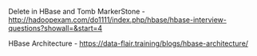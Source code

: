 Delete in HBase and Tomb MarkerStone - http://hadoopexam.com/do1111/index.php/hbase/hbase-interview-questions?showall=&start=4

HBase Architecture - https://data-flair.training/blogs/hbase-architecture/

